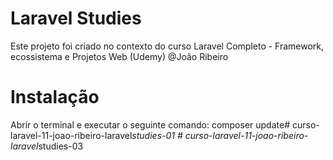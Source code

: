 # Laravel Studies
Este projeto foi criado no contexto do curso
Laravel Completo - Framework, ecossistema e Projetos Web (Udemy)
@João Ribeiro

# Instalação
Abrir o terminal e executar o seguinte comando:
composer update#   c u r s o - l a r a v e l - 1 1 - j o a o - r i b e i r o - l a r a v e l _ s t u d i e s - 0 1  
 #   c u r s o - l a r a v e l - 1 1 - j o a o - r i b e i r o - l a r a v e l _ s t u d i e s - 0 3  
 